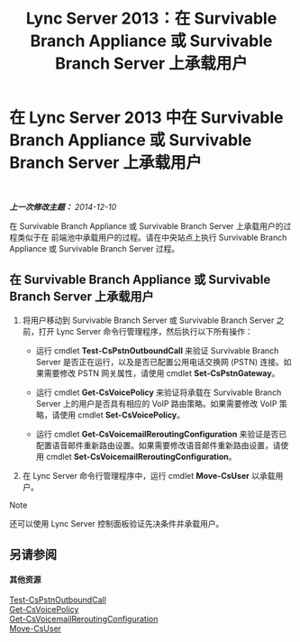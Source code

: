 ﻿---
title: Lync Server 2013：在 Survivable Branch Appliance 或 Survivable Branch Server 上承载用户
TOCTitle: 在 Survivable Branch Appliance 或 Survivable Branch Server 上承载用户
ms:assetid: faf1ebb9-6d7d-4a58-8ff7-801b7b31d3ba
ms:mtpsurl: https://technet.microsoft.com/zh-cn/library/Gg413066(v=OCS.15)
ms:contentKeyID: 49314821
ms.date: 05/19/2016
mtps_version: v=OCS.15
ms.translationtype: HT
---

# 在 Lync Server 2013 中在 Survivable Branch Appliance 或 Survivable Branch Server 上承载用户

 

_**上一次修改主题：** 2014-12-10_

在 Survivable Branch Appliance 或 Survivable Branch Server 上承载用户的过程类似于在 前端池中承载用户的过程。请在中央站点上执行 Survivable Branch Appliance 或 Survivable Branch Server 过程。

## 在 Survivable Branch Appliance 或 Survivable Branch Server 上承载用户

1.  将用户移动到 Survivable Branch Server 或 Survivable Branch Server 之前，打开 Lync Server 命令行管理程序，然后执行以下所有操作：
    
      - 运行 cmdlet **Test-CsPstnOutboundCall** 来验证 Survivable Branch Server 是否正在运行，以及是否已配置公用电话交换网 (PSTN) 连接。如果需要修改 PSTN 网关属性，请使用 cmdlet **Set-CsPstnGateway**。
    
      - 运行 cmdlet **Get-CsVoicePolicy** 来验证将承载在 Survivable Branch Server 上的用户是否具有相应的 VoIP 路由策略。如果需要修改 VoIP 策略，请使用 cmdlet **Set-CsVoicePolicy**。
    
      - 运行 cmdlet **Get-CsVoicemailReroutingConfiguration** 来验证是否已配置语音邮件重新路由设置。如果需要修改语音邮件重新路由设置，请使用 cmdlet **Set-CsVoicemailReroutingConfiguration**。

2.  在 Lync Server 命令行管理程序中，运行 cmdlet **Move-CsUser** 以承载用户。

> [!NOTE]  
> 还可以使用 Lync Server 控制面板验证先决条件并承载用户。



## 另请参阅

#### 其他资源

[Test-CsPstnOutboundCall](https://docs.microsoft.com/en-us/powershell/module/skype/Test-CsPstnOutboundCall)  
[Get-CsVoicePolicy](https://docs.microsoft.com/en-us/powershell/module/skype/Get-CsVoicePolicy)  
[Get-CsVoicemailReroutingConfiguration](https://docs.microsoft.com/en-us/powershell/module/skype/Get-CsVoicemailReroutingConfiguration)  
[Move-CsUser](https://docs.microsoft.com/en-us/powershell/module/skype/Move-CsUser)

